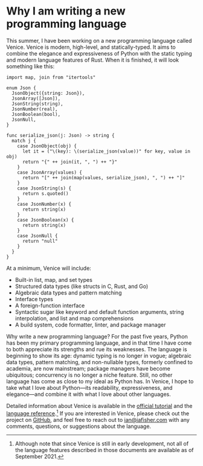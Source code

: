 # Why I am writing a new programming language
This summer, I have been working on a new programming language called Venice. Venice is modern, high-level, and statically-typed. It aims to combine the elegance and expressiveness of Python with the static typing and modern language features of Rust. When it is finished, it will look something like this:

```venice
import map, join from "itertools"

enum Json {
  JsonObject({string: Json}),
  JsonArray([Json]),
  JsonString(string),
  JsonNumber(real),
  JsonBoolean(bool),
  JsonNull,
}

func serialize_json(j: Json) -> string {
  match j {
    case JsonObject(obj) {
      let it = ("\(key): \(serialize_json(value))" for key, value in obj)
      return "{" ++ join(it, ", ") ++ "}"
    }
    case JsonArray(values) {
      return "[" ++ join(map(values, serialize_json), ", ") ++ "]"
    }
    case JsonString(s) {
      return s.quoted()
    }
    case JsonNumber(x) {
      return string(x)
    }
    case JsonBoolean(x) {
      return string(x)
    }
    case JsonNull {
      return "null"
    }
  }
}
```

At a minimum, Venice will include:

- Built-in list, map, and set types
- Structured data types (like structs in C, Rust, and Go)
- Algebraic data types and pattern matching
- Interface types
- A foreign-function interface
- Syntactic sugar like keyword and default function arguments, string interpolation, and list and map comprehensions
- A build system, code formatter, linter, and package manager

Why write a new programming language? For the past five years, Python has been my primary programming language, and in that time I have come to both appreciate its strengths and rue its weaknesses. The language is beginning to show its age: dynamic typing is no longer in vogue; algebraic data types, pattern matching, and non-nullable types, formerly confined to academia, are now mainstream; package managers have become ubiquitous; concurrency is no longer a niche feature. Still, no other language has come as close to my ideal as Python has. In Venice, I hope to take what I love about Python—its readability, expressiveness, and elegance—and combine it with what I love about other languages.

Detailed information about Venice is available in the [official tutorial](https://github.com/iafisher/venice/blob/master/docs/tutorial.md) and the [language reference](https://github.com/iafisher/venice/blob/master/docs/reference.md).[^under-development] If you are interested in Venice, please check out the project on [GitHub](https://github.com/iafisher/venice), and feel free to reach out to <a href="mailto:ian@iafisher.com">ian@iafisher.com</a> with any comments, questions, or suggestions about the language.


[^under-development]: Although note that since Venice is still in early development, not all of the language features described in those documents are available as of September 2021.
